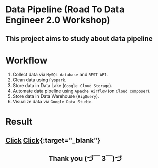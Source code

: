 # Data Pipeline (Road To Data Engineer 2.0 Workshop)
## This project aims to study about data pipeline

# Workflow
1. Collect data via `MySQL database` and `REST API`.
2. Clean data using `Pyspark`.
3. Store data in Data Lake (`Google Cloud Storage`). 
4. Automate data pipeline using `Apache Airflow` (on `Cloud composer`).
5. Store data in Data Warehouse (`BigQuery`).
6. Visualize data via `Google Data Studio`.
# Result
<a href="https://datastudio.google.com/s/vtfklLiURx8" target="_blank">Click</a>
[Click](https://datastudio.google.com/s/vtfklLiURx8){:target="_blank"}
---
<h2><div align="center">Thank you (づ￣ 3￣)づ</div></h2>
